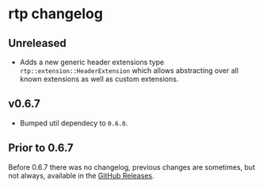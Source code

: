 # rtp changelog

## Unreleased

* Adds a new generic header extensions type `rtp::extension::HeaderExtension` which allows abstracting over all known extensions as well as custom extensions.

## v0.6.7

* Bumped util dependecy to `0.6.0`.

## Prior to 0.6.7

Before 0.6.7 there was no changelog, previous changes are sometimes, but not always, available in the [GitHub Releases](https://github.com/webrtc-rs/rtp/releases).

